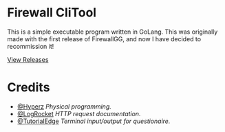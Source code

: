 # Firewall CliTool
This is a simple executable program written in GoLang. This was originally made with the first release of FirewallGG, and now I have decided to recommission it!

[View Releases](https://github.com/Itz-Hyperz/firewallgg/releases)

# Credits
- [@Hyperz](https://hyperz.net) *Physical programming.*
- [@LogRocket](https://blog.logrocket.com/making-http-requests-in-go/) *HTTP request documentation.*
- [@TutorialEdge](https://tutorialedge.net/golang/reading-console-input-golang/) *Terminal input/output for questionaire.*
